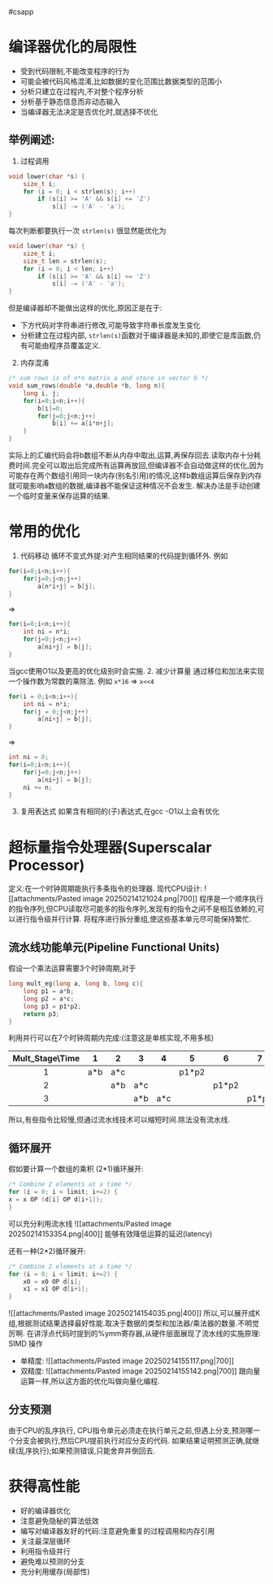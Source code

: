 #csapp 

# 编译器优化的局限性
- 受到代码限制,不能改变程序的行为
- 可能会被代码风格混淆,比如数据的变化范围比数据类型的范围小
- 分析只建立在过程内,不对整个程序分析
- 分析基于静态信息而非动态输入
- 当编译器无法决定是否优化时,就选择不优化
## 举例阐述:
1. 过程调用
```C
void lower(char *s) { 
	size_t i; 
	for (i = 0; i < strlen(s); i++) 
		if (s[i] >= 'A' && s[i] <= 'Z') 
			s[i] -= ('A' - 'a'); 
}
```
每次判断都要执行一次 `strlen(s)` 很显然能优化为
```C
void lower(char *s) { 
	size_t i; 
	size_t len = strlen(s); 
	for (i = 0; i < len; i++) 
		if (s[i] >= 'A' && s[i] <= 'Z') 
			s[i] -= ('A' - 'a'); 
}
```
但是编译器却不能做出这样的优化,原因正是在于:
- 下方代码对字符串进行修改,可能导致字符串长度发生变化
- 分析建立在过程内部, `strlen(s)`函数对于编译器是未知的,即使它是库函数,仍有可能由程序员覆盖定义.
2. 内存混淆
```C
/* sum rows is of n*n matrix a and store in vector b */
void sum_rows(double *a,double *b, long n){
	long i, j;
	for(i=0;i<n;i++){
		b[i]=0;
		for(j=0;j<n;j++)
			b[i] += a[i*n+j];	
	}
}
```
实际上的汇编代码会将b数组不断从内存中取出,运算,再保存回去.读取内存十分耗费时间.完全可以取出后完成所有运算再放回,但编译器不会自动做这样的优化,因为可能存在两个数组引用同一块内存(别名引用)的情况,这样b数组运算后保存到内存就可能影响a数组的数据,编译器不能保证这种情况不会发生.
解决办法是手动创建一个临时变量来保存运算的结果.

# 常用的优化
1. 代码移动
循环不变式外提:对产生相同结果的代码提到循环外.
例如
```C
for(i=0;i<n;i++){
	for(j=0;j<n;j++)
		a[n*i+j] = b[j];
}
```
=>
```C
for(i=0;i<n;i++){
	int ni = n*i;
	for(j=0;j<n;j++)
		a[ni+j] = b[j];
}
```
当gcc使用O1以及更高的优化级别时会实施.
2. 减少计算量
通过移位和加法来实现一个操作数为常数的乘除法.
例如
`x*16` => `x<<4`
```C
for(i = 0;i<n;i++){
	int ni = n*i;
	for(j = 0;j<n;j++)
		a[ni+j] = b[j];
}
```
=>
```C
int ni = 0;
for(i=0;i<n;i++){
	for(j=0;j<n;j++)
		a[ni+j] = b[j];
	ni += n;
}
```
3. 复用表达式
如果含有相同的(子)表达式,在gcc -O1以上会有优化

# 超标量指令处理器(Superscalar Processor)
定义:在一个时钟周期能执行多条指令的处理器.
现代CPU设计:
![[attachments/Pasted image 20250214121024.png|700]]
程序是一个顺序执行的指令序列,但CPU读取尽可能多的指令序列,发现有的指令之间不是相互依赖的,可以进行指令级并行计算.
将程序进行拆分重组,使这些基本单元尽可能保持繁忙.

## 流水线功能单元(Pipeline Functional Units)
假设一个乘法运算需要3个时钟周期,对于
```C
long mult_eg(long a, long b, long c){
	long p1 = a*b;
	long p2 = a*c;
	long p3 = p1*p2;
	return p3;
}
```
利用并行可以在7个时钟周期内完成:(注意这是单核实现,不用多核)

 Mult_Stage\Time| 1 | 2|3|4|5|6|7
 :---:|:---:|:---:|:---:|:---:|:---:|:---:|:---:
 1|a*b|a*c| |  |p1*p2| | 
 2| | a*b|a*c| | |p1*p2| 
 3| | |a*b|a*c| | |p1*p2

所以,有些指令比较慢,但通过流水线技术可以缩短时间.除法没有流水线.
## 循环展开
假如要计算一个数组的乘积
(2\*1)循环展开:
```C
/* Combine 2 elements at a time */ 
for (i = 0; i < limit; i+=2) { 
x = x OP (d[i] OP d[i+1]); 
}
```
可以充分利用流水线
![[attachments/Pasted image 20250214153354.png|400]]
能够有效降低运算的延迟(latency)

还有一种(2\*2)循环展开:
```C
/* Combine 2 elements at a time */ 
for (i = 0; i < limit; i+=2) { 
	x0 = x0 OP d[i]; 
	x1 = x1 OP d[i+1]; 
}
```
![[attachments/Pasted image 20250214154035.png|400]]
所以,可以展开成K组,根据测试结果选择最好性能.取决于数据的类型和加法器/乘法器的数量.不明觉厉啊.
在讲浮点代码时提到的%ymm寄存器,从硬件层面展现了流水线的实施原理:
SIMD 操作
- 单精度:
	![[attachments/Pasted image 20250214155117.png|700]]
- 双精度:
	![[attachments/Pasted image 20250214155142.png|700]]
跟向量运算一样,所以这方面的优化叫做向量化编程.

## 分支预测
由于CPU的乱序执行,
CPU指令单元必须走在执行单元之前,但遇上分支,预测哪一个分支会被执行,然后CPU提前执行对应分支的代码.
如果结果证明预测正确,就继续(乱序执行);如果预测错误,只能舍弃并倒回去.

# 获得高性能
- 好的编译器优化
- 注意避免隐秘的算法低效
- 编写对编译器友好的代码:注意避免重复的过程调用和内存引用
- 关注最深层循环
- 利用指令级并行
- 避免难以预测的分支
- 充分利用缓存(局部性)




